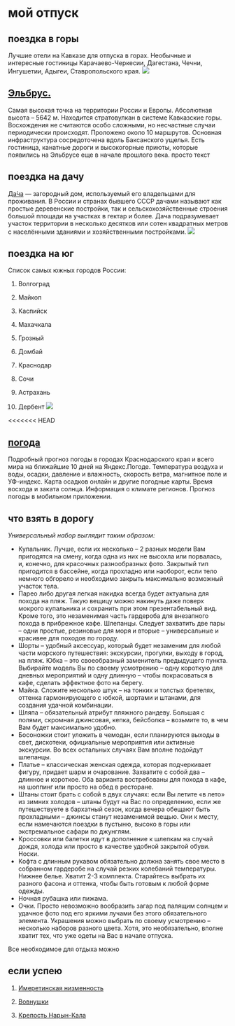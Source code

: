 # мой отпуск 
## поездка в **горы**
Лучшие отели на Кавказе для отпуска в горах. Необычные и интересные гостиницы Карачаево-Черкесии, Дагестана, Чечни, Ингушетии, Адыгеи, Ставропольского края.
![](ehlbrus.jpg)
## [Эльбрус.](https://must-see.top/dostoprimechatelnosti-severnogo-kavkaza/)
Самая высокая точка на территории России и Европы. Абсолютная высота – 5642 м. Находится стратовулкан в системе Кавказские горы. Восхождения не считаются особо сложными, но несчастные случаи периодически происходят. Проложено около 10 маршрутов. Основная инфраструктура сосредоточена вдоль Баксанского ущелья. Есть гостиница, канатные дороги и высокогорные приюты, которые появились на Эльбрусе еще в начале прошлого века.
просто текст
## поездка на дачу 
[Да́ча](https://www.cian.ru/kupit-dachu-moskovskaya-oblast/)
 — загородный дом, используемый его владельцами для проживания. В России и странах бывшего СССР дачами называют как простые деревенские постройки, так и сельскохозяйственные строения большой площади на участках в гектар и более. Дача подразумевает участок территории в несколько десятков или сотен квадратных метров с населёнными зданиями и хозяйственными постройками. 
![](dacha.jpg)

## **поездка на юг**
Список самых южных городов России:

1. Волгоград

2. Майкоп

3. Каспийск

7. Махачкала

6. Грозный

5. Домбай

4. Краснодар

3. Сочи

2. Астрахань

1. Дербент
![](sea.jpeg)

<<<<<<< HEAD
## [погода](https://yandex.ru/pogoda/region/10995)

Подробный прогноз погоды в городах Краснодарского края и всего мира на ближайшие 10 дней на Яндекс.Погоде. Температура воздуха и воды, осадки, давление и влажность, скорость ветра, магнитное поле и УФ-индекс. Карта осадков онлайн и другие погодные карты. Время восхода и заката солнца. Информация о климате регионов. Прогноз погоды в мобильном приложении. 

## что взять в дорогу
*Универсальный набор выглядит таким образом:*
- Купальник. Лучше, если их несколько – 2 разных модели Вам пригодятся на смену, когда одна из них не высохла или порвалась, и, конечно, для красочных разнообразных фото. Закрытый тип пригодится в бассейне, когда прохладно или наоборот, если тело немного обгорело и необходимо закрыть максимально возможный участок тела.
- Парео либо другая легкая накидка всегда будет актуальна для похода на пляж. Такую вещицу можно накинуть даже поверх мокрого купальника и сохранить при этом презентабельный вид. Кроме того, это незаменимая часть гардероба для внезапного похода в прибрежное кафе.
Шлепанцы. Следует захватить две пары – одни простые, резиновые для моря и вторые – универсальные и красивее для походов по городу.
- Шорты – удобный аксессуар, который будет незаменим для любой части морского путешествия: экскурсии, прогулки, выходу в город, на пляж.
Юбка – это своеобразный заменитель предыдущего пункта. Выбирайте модель Вы по своему усмотрению – одну короткую для дневных мероприятий и одну длинную – чтобы покрасоваться в кафе, сделать эффектное фото на берегу. 
- Майка. Сложите несколько штук – на тонких и толстых бретелях, оттенка гармонирующего с юбкой, шортами и штанами, для создания удачной комбинации.
- Шляпа – обязательный атрибут пляжного рандеву. Большая с полями, скромная джинсовая, кепка, бейсболка – возьмите то, в чем Вам будет максимально удобно.
- Босоножки стоит уложить в чемодан, если планируются выходы в свет, дискотеки, официальные мероприятия или активные экскурсии. Во всех остальных случаях Вам вполне подойдут шлепанцы.
- Платье – классическая женская одежда, которая подчеркивает фигуру, придает шарм и очарование. Захватите с собой два – длинное и короткое. Оба варианта востребованы для похода в кафе, на шоппинг или просто на обед в ресторане.
- Штаны стоит брать с собой в двух случаях: если Вы летите «в лето» из зимних холодов – штаны будут на Вас по определению, если же путешествуете в бархатный сезон, когда вечера обещают быть прохладными – джинсы станут незаменимой вещью. Они к месту, если намечаются поездки в пустыню, высоко в горы или экстремальное сафари по джунглям.
- Кроссовки или балетки идут в дополнение к шлепкам на случай дождя, холода или просто в качестве удобной закрытой обуви.
Носки.
- Кофта с длинным рукавом обязательно должна занять свое место в собранном гардеробе на случай резких колебаний температуры.
Нижнее белье. Хватит 2-3 комплекта. Старайтесь выбрать их разного фасона и оттенка, чтобы быть готовым к любой форме одежды.
- Ночная рубашка или пижама.
- Очки. Просто невозможно вообразить загар под палящим солнцем и удачное фото под его яркими лучами без этого обязательного элемента.
Украшения можно выбрать по своему усмотрению – несколько наборов разного цвета. Хотя, это необязательно, вполне хватит тех, что уже одеты на Вас в начале отпуска.

Все необходимое для отдыха можно

## если успею
1. [Имеретинская низменность](https://must-see.top/dostoprimechatelnosti-severnogo-kavkaza/)

2. [Вовнушки](https://must-see.top/dostoprimechatelnosti-severnogo-kavkaza/)

3. [Крепость Нарын-Кала](https://must-see.top/dostoprimechatelnosti-severnogo-kavkaza/)

